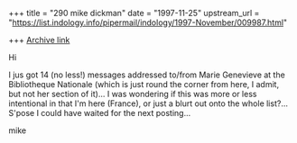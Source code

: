 +++
title = "290 mike dickman"
date = "1997-11-25"
upstream_url = "https://list.indology.info/pipermail/indology/1997-November/009987.html"

+++
[Archive link](https://list.indology.info/pipermail/indology/1997-November/009987.html)

Hi

I jus got 14 (no less!) messages addressed to/from Marie Genevieve at the
Bibliotheque Nationale (which is just round the corner from here, I admit,
but not her section of it)... I was wondering if this was more or less
intentional in that I'm here (France), or just a blurt out onto the whole
list?...
S'pose I could have waited for the next posting...

mike



